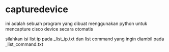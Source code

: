 # capturedevice
ini adalah sebuah program yang dibuat menggunakan python untuk mencapture cisco device secara otomatis

silahkan isi list ip pada _list_ip.txt dan list command yang ingin diambil pada _list_command.txt
